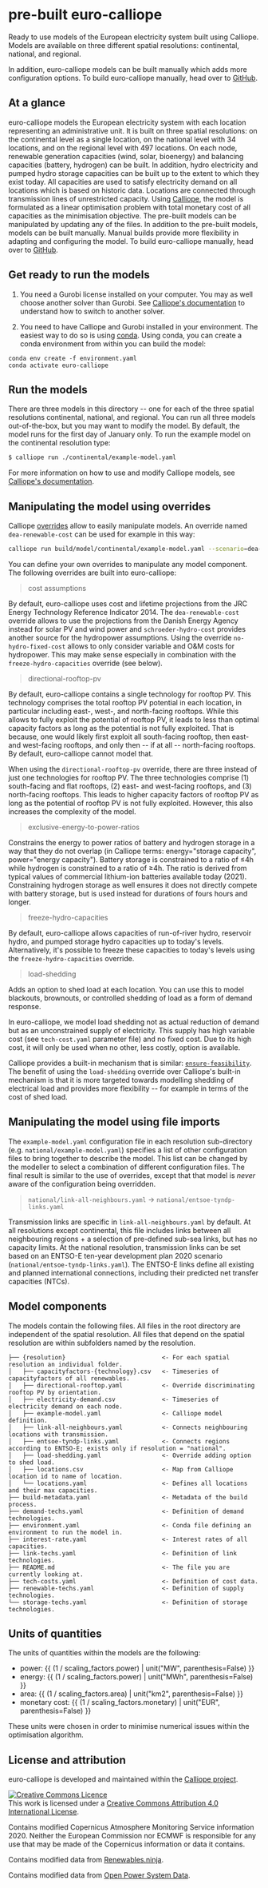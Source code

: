 # pre-built euro-calliope

Ready to use models of the European electricity system built using Calliope. Models are available on three different spatial resolutions: continental, national, and regional.

In addition, euro-calliope models can be built manually which adds more configuration options. To build euro-calliope manually, head over to [GitHub](https://github.com/calliope-project/euro-calliope).

## At a glance

euro-calliope models the European electricity system with each location representing an administrative unit. It is built on three spatial resolutions: on the continental level as a single location, on the national level with 34 locations, and on the regional level with 497 locations. On each node, renewable generation capacities (wind, solar, bioenergy) and balancing capacities (battery, hydrogen) can be built. In addition, hydro electricity and pumped hydro storage capacities can be built up to the extent to which they exist today. All capacities are used to satisfy electricity demand on all locations which is based on historic data. Locations are connected through transmission lines of unrestricted capacity. Using [Calliope](https://www.callio.pe), the model is formulated as a linear optimisation problem with total monetary cost of all capacities as the minimisation objective. The pre-built models can be manipulated by updating any of the files. In addition to the pre-built models, models can be built manually. Manual builds provide more flexibility in adapting and configuring the model. To build euro-calliope manually, head over to [GitHub](https://github.com/calliope-project/euro-calliope).

## Get ready to run the models

1. You need a Gurobi license installed on your computer. You may as well choose another solver than Gurobi. See [Calliope's documentation](https://calliope.readthedocs.io/en/stable/user/config_defaults.html?highlight=solver#run-configuration) to understand how to switch to another solver.

2. You need to have Calliope and Gurobi installed in your environment. The easiest way to do so is using [conda](https://conda.io/docs/index.html). Using conda, you can create a conda environment from within you can build the model:

```
conda env create -f environment.yaml
conda activate euro-calliope
```

## Run the models

There are three models in this directory -- one for each of the three spatial resolutions continental, national, and regional. You can run all three models out-of-the-box, but you may want to modify the model. By default, the model runs for the first day of January only. To run the example model on the continental resolution type:

```Bash
$ calliope run ./continental/example-model.yaml
```

For more information on how to use and modify Calliope models, see [Calliope's documentation](https://calliope.readthedocs.io).

## Manipulating the model using overrides

Calliope [overrides](https://calliope.readthedocs.io/en/stable/user/building.html#scenarios-and-overrides) allow to easily manipulate models. An override named `dea-renewable-cost` can be used for example in this way:

```bash
calliope run build/model/continental/example-model.yaml --scenario=dea-renewable-cost
```

You can define your own overrides to manipulate any model component. The following overrides are built into euro-calliope:

> cost assumptions

By default, euro-calliope uses cost and lifetime projections from the JRC Energy Technology Reference Indicator 2014. The `dea-renewable-cost` override allows to use the projections from the Danish Energy Agency instead for solar PV and wind power and `schroeder-hydro-cost` provides another source for the hydropower assumptions. Using the override `no-hydro-fixed-cost` allows to only consider variable and O&M costs for hydropower. This may make sense especially in combination with the `freeze-hydro-capacities` override (see below).

> directional-rooftop-pv

By default, euro-calliope contains a single technology for rooftop PV. This technology comprises the total rooftop PV potential in each location, in particular including east-, west-, and north-facing rooftops. While this allows to fully exploit the potential of rooftop PV, it leads to less than optimal capacity factors as long as the potential is not fully exploited. That is because, one would likely first exploit all south-facing rooftop, then east- and west-facing rooftops, and only then -- if at all -- north-facing rooftops. By default, euro-calliope cannot model that.

When using the `directional-rooftop-pv` override, there are three instead of just one technologies for rooftop PV. The three technologies comprise (1) south-facing and flat rooftops, (2) east- and west-facing rooftops, and (3) north-facing rooftops. This leads to higher capacity factors of rooftop PV as long as the potential of rooftop PV is not fully exploited. However, this also increases the complexity of the model.

> exclusive-energy-to-power-ratios

Constrains the energy to power ratios of battery and hydrogen storage in a way that they do not overlap (in Calliope terms: energy="storage capacity", power="energy capacity"). Battery storage is constrained to a ratio of ≤4h while hydrogen is constrained to a ratio of ≥4h. The ratio is derived from typical values of commercial lithium-ion batteries available today (2021). Constraining hydrogen storage as well ensures it does not directly compete with battery storage, but is used instead for durations of fours hours and longer.


> freeze-hydro-capacities

By default, euro-calliope allows capacities of run-of-river hydro, reservoir hydro, and pumped storage hydro capacities up to today's levels. Alternatively, it's possible to freeze these capacities to today's levels using the `freeze-hydro-capacities` override.

> load-shedding

Adds an option to shed load at each location. You can use this to model blackouts, brownouts, or controlled shedding of load as a form of demand response.

In euro-calliope, we model load shedding not as actual reduction of demand but as an unconstrained supply of electricity. This supply has high variable cost (see `tech-cost.yaml` parameter file) and no fixed cost. Due to its high cost, it will only be used when no other, less costly, option is available.

Calliope provides a built-in mechanism that is similar: [`ensure-feasibility`](https://calliope.readthedocs.io/en/stable/user/building.html#allowing-for-unmet-demand). The benefit of using the `load-shedding` override over Calliope's built-in mechanism is that it is more targeted towards modelling shedding of electrical load and provides more flexibility -- for example in terms of the cost of shed load.

## Manipulating the model using file imports

The `example-model.yaml` configuration file in each resolution sub-directory (e.g. `national/example-model.yaml`) specifies a list of other configuration files to bring together to describe the model. This list can be changed by the modeller to select a combination of different configuration files. The final result is similar to the use of overrides, except that that model is *never* aware of the configuration being overridden.

> `national/link-all-neighbours.yaml` -> `national/entsoe-tyndp-links.yaml`

Transmission links are specific in `link-all-neighbours.yaml` by default. At all resolutions except continental, this file includes links between all neighbouring regions + a selection of pre-defined sub-sea links, but has no capacity limits. At the national resolution, transmission links can be set based on an ENTSO-E ten-year development plan 2020 scenario (`national/entsoe-tyndp-links.yaml`). The ENTSO-E links define all existing and planned international connections, including their predicted net transfer capacities (NTCs).

## Model components

The models contain the following files. All files in the root directory are independent of the spatial resolution. All files that depend on the spatial resolution are within subfolders named by the resolution.

```
├── {resolution}                           <- For each spatial resolution an individual folder.
│   ├── capacityfactors-{technology}.csv   <- Timeseries of capacityfactors of all renewables.
│   ├── directional-rooftop.yaml           <- Override discriminating rooftop PV by orientation.
│   ├── electricity-demand.csv             <- Timeseries of electricity demand on each node.
│   ├── example-model.yaml                 <- Calliope model definition.
│   ├── link-all-neighbours.yaml           <- Connects neighbouring locations with transmission.
│   ├── entsoe-tyndp-links.yaml            <- Connects regions according to ENTSO-E; exists only if resolution = "national".
│   ├── load-shedding.yaml                 <- Override adding option to shed load.
│   ├── locations.csv                      <- Map from Calliope location id to name of location.
│   └── locations.yaml                     <- Defines all locations and their max capacities.
├── build-metadata.yaml                    <- Metadata of the build process.
├── demand-techs.yaml                      <- Definition of demand technologies.
├── environment.yaml                       <- Conda file defining an environment to run the model in.
├── interest-rate.yaml                     <- Interest rates of all capacities.
├── link-techs.yaml                        <- Definition of link technologies.
├── README.md                              <- The file you are currently looking at.
├── tech-costs.yaml                        <- Definition of cost data.
├── renewable-techs.yaml                   <- Definition of supply technologies.
└── storage-techs.yaml                     <- Definition of storage technologies.
```

## Units of quantities

The units of quantities within the models are the following:

* power: {{ (1 / scaling_factors.power) | unit("MW", parenthesis=False) }}
* energy: {{ (1 / scaling_factors.power) | unit("MWh", parenthesis=False) }}
* area: {{ (1 / scaling_factors.area) | unit("km2", parenthesis=False) }}
* monetary cost: {{ (1 / scaling_factors.monetary) | unit("EUR", parenthesis=False) }}

These units were chosen in order to minimise numerical issues within the optimisation algorithm.

## License and attribution

euro-calliope is developed and maintained within the [Calliope project](https://www.callio.pe).

<a rel="license" href="http://creativecommons.org/licenses/by/4.0/"><img alt="Creative Commons Licence" style="border-width:0" src="https://i.creativecommons.org/l/by/4.0/88x31.png" /></a><br />This work is licensed under a <a rel="license" href="http://creativecommons.org/licenses/by/4.0/">Creative Commons Attribution 4.0 International License</a>.

Contains modified Copernicus Atmosphere Monitoring Service information 2020. Neither the European Commission nor ECMWF is responsible for any use that may be made of the Copernicus information or data it contains.

Contains modified data from [Renewables.ninja](https://www.renewables.ninja/).

Contains modified data from [Open Power System Data](https://open-power-system-data.org).




